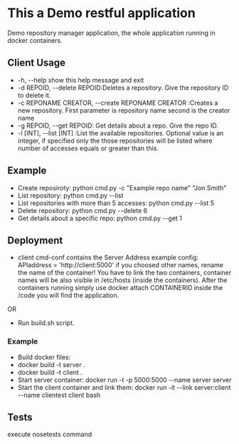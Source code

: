 # This a Demo restful application
Demo repository manager application, the whole application running in docker containers.

## Client Usage
- -h, --help            show this help message and exit
- -d REPOID, --delete REPOID:Deletes a repository. Give the repository ID to delete it.
- -c REPONAME CREATOR, --create REPONAME CREATOR :Creates a new repository. First parameter is repository name second is the creator name
- -g REPOID, --get REPOID: Get details about a repo. Give the repo ID.
- -l [INT], --list [INT] :List the available repositories. Optional value is an integer, if specified only the those repositories will be listed where number of accesses equals or greater
than this.
## Example
- Create reposiroty: python cmd.py -c "Example repo name" "Jon Smith"
- List repository: python cmd.py --list
- List repositories with more than 5 accesses: python cmd.py --list 5
- Delete repository: python cmd.py --delete 6
- Get details about a specific repo: python cmd.py --get 1

## Deployment
- client cmd-conf contains the Server Address example config: APIaddress = 'http://client:5000' if you choosed other names, rename the name of the container!
You have to link the two containers, container names will be also visible in /etc/hosts (inside the containers). After the containers running simply use docker attach CONTAINERID inside the /code you will find the application.

OR

- Run build.sh script.

### Example
- Build docker files:
- docker build -t server .
- docker build -t client .
- Start server container: docker run -t -p 5000:5000 --name server server
- Start the client container and link them: docker run -it --link server:client --name clientest client bash

## Tests
execute nosetests command
